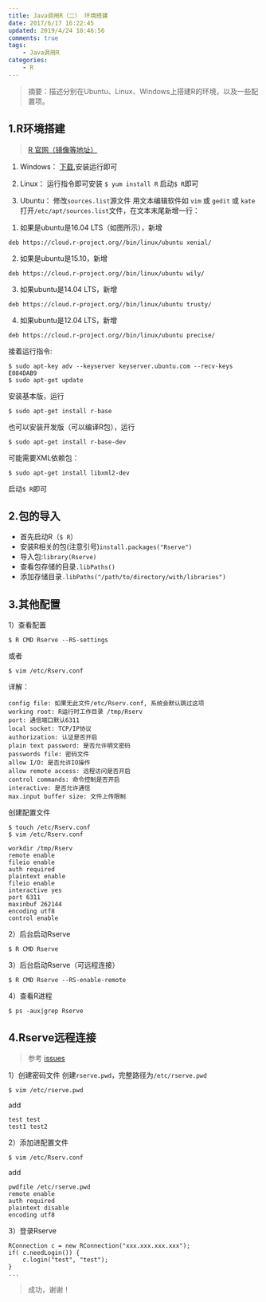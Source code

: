 ```yaml
---
title: Java调用R（二） 环境搭建
date: 2017/6/17 16:22:45
updated: 2019/4/24 18:46:56
comments: true
tags: 
    - Java调用R
categories: 
    - R
---
```


> 摘要：描述分别在Ubuntu、Linux、Windows上搭建R的环境，以及一些配置项。

## 1.R环境搭建
> [R 官网（镜像等地址）](https://www.r-project.org/)

1) Windows：
[下载](https://mirrors.tuna.tsinghua.edu.cn/CRAN/),安装运行即可

2) Linux：
运行指令即可安装 `$ yum install R`
启动`$ R`即可

3) Ubuntu：
修改`sources.list`源文件
用文本编辑软件如 `vim` 或 `gedit` 或 `kate` 打开`/etc/apt/sources.list`文件，在文本末尾新增一行：

1. 如果是ubuntu是16.04 LTS（如图所示），新增
```
deb https://cloud.r-project.org//bin/linux/ubuntu xenial/
```
2. 如果是ubuntu是15.10，新增

```
deb https://cloud.r-project.org//bin/linux/ubuntu wily/
```
3. 如果ubuntu是14.04 LTS，新增
```
deb https://cloud.r-project.org//bin/linux/ubuntu trusty/
```
4. 如果ubuntu是12.04 LTS，新增

```
deb https://cloud.r-project.org//bin/linux/ubuntu precise/
```
接着运行指令:

```
$ sudo apt-key adv --keyserver keyserver.ubuntu.com --recv-keys E084DAB9
$ sudo apt-get update
```
安装基本版，运行

```
$ sudo apt-get install r-base
```
也可以安装开发版（可以编译R包），运行

```
$ sudo apt-get install r-base-dev
```
可能需要XML依赖包：
```
$ sudo apt-get install libxml2-dev
```
启动`$ R`即可

## 2.包的导入
- 首先启动R（`$ R`）
- 安装R相关的包(注意引号)`install.packages("Rserve")`
- 导入包:`library(Rserve)`
- 查看包存储的目录`.libPaths()`
- 添加存储目录`.libPaths("/path/to/directory/with/libraries")`

## 3.其他配置
1）查看配置
```
$ R CMD Rserve --RS-settings
```
或者
```
$ vim /etc/Rserv.conf
```
详解：
```
config file: 如果无此文件/etc/Rserv.conf, 系统会默认跳过这项
working root: R运行时工作目录 /tmp/Rserv
port: 通信端口默认6311
local socket: TCP/IP协议
authorization: 认证是否开启
plain text password: 是否允许明文密码
passwords file: 密码文件
allow I/O: 是否允许IO操作
allow remote access: 远程访问是否开启
control commands: 命令控制是否开启
interactive: 是否允许通信
max.input buffer size: 文件上传限制
```
创建配置文件

```
$ touch /etc/Rserv.conf
$ vim /etc/Rserv.conf
```
```
workdir /tmp/Rserv
remote enable
fileio enable
auth required
plaintext enable
fileio enable
interactive yes
port 6311
maxinbuf 262144
encoding utf8
control enable
```
2）后台启动Rserve

```
$ R CMD Rserve
```
3）后台启动Rserve（可远程连接）

```
$ R CMD Rserve --RS-enable-remote
```
4）查看R进程

```
$ ps -aux|grep Rserve
```
## 4.Rserve远程连接
> 参考 [issues](https://github.com/virtualstaticvoid/heroku-buildpack-r/issues/28)

1）创建密码文件
创建`rserve.pwd`，完整路径为`/etc/rserve.pwd`

```
$ vim /etc/rserve.pwd
```
add

```
test test
test1 test2
```
2）添加进配置文件
```
$ vim /etc/Rserv.conf
```
add
```
pwdfile /etc/rserve.pwd
remote enable
auth required
plaintext disable
encoding utf8
```
3）登录Rserve
```
RConnection c = new RConnection("xxx.xxx.xxx.xxx");
if( c.needLogin()) {
	c.login("test", "test");
}
...
```

> 成功，谢谢！
